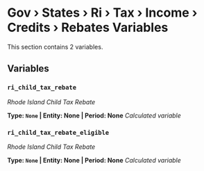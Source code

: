 # Gov › States › Ri › Tax › Income › Credits › Rebates Variables

This section contains 2 variables.

## Variables

### `ri_child_tax_rebate`
*Rhode Island Child Tax Rebate*

**Type: `None` | Entity: None | Period: None**
*Calculated variable*

### `ri_child_tax_rebate_eligible`
*Rhode Island Child Tax Rebate*

**Type: `None` | Entity: None | Period: None**
*Calculated variable*
